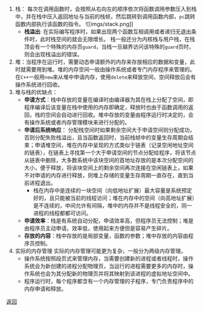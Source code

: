 1. 栈：
	每次在调用函数时，会按照从右向左的顺序依次将函数调用参数压入到栈中，并在栈中压入返回地址与当前的栈帧，然后跳转到调用函数内部，`pc`跳转函数内部执行该函数的指令。
	![[imgs/stack.png]]
	- **栈溢出**:
		在实际编写程序时，如果出现两个函数互相调用或者递归无退出条件时，此时栈空间的就会无限增长。
		栈一般还分为内核栈与用户栈，在栈顶会有一个特殊的内存页`guard`，当栈一旦越界访问该特殊的`guard`页时，则会出现栈溢出的错误。
2. 堆：当程序在运行时，需要动态申请额外的内存来存放相应的数据和变量，此时就需要用到堆。堆的内存空间一般由操作系统或者专门内存程序来管理的。在`C++`一般用`new`来从堆中申请内存，使用`delete`来释放空间，空间释放后会有操作系统进行回收。
3. 堆与栈的优缺点：
	- **申请方式**：栈中存放的变量在编译时由编译器为其在栈上分配了空间，即程序编译后该变量在栈中使用的内存即确定，释放时也由于函数调用的返回，栈的空间会自动进行回收。堆中存放的变量由程序运行时决定的，会有操作系统或者内存管理模块来进行分配的。
	- **申请后系统响应**：
		分配栈空间时如果剩余空间大于申请空间则分配成功，否则分配失败栈溢出，且当函数返回时，当前栈帧中的变量生存周期会结束；申请堆空间，堆在内存中呈现的方式类似于链表（记录空闲地址空间的链表），在链表上寻找第一个大于申请空间的节点分配给程序，将该节点从链表中删除，大多数系统中该块空间的首地址存放的是本次分配空间的大小，便于释放，将该块空间上的剩余空间再次连接在空闲链表上，如果不对申请的内存进行释放，则堆上存储的变量生存周期一直存在，直到当前进程退出。
		- 栈在内存中是连续的一块空间（向低地址扩展）最大容量是系统预定好的，且只能被当前的线程访问；堆在内存中的空间（向高地址扩展）是不连续的，中间允许有间隔，堆中的内存并不是线程安全的，同一进程的线程都都可访问。
	- **申请效率**：栈是有系统自动分配，申请效率高，但程序员无法控制；堆是由程序员主动申请，效率低，使用起来方便但是容易产生碎片。
	- **存放的内容**：栈中存放的是局部变量，函数的参数；堆中存放的内容由程序员控制。
4. 实际的内存管理
	实际的内存管理可能更为复杂，一般分为两级内存管理。
	- 操作系统按照段页式来管理内存，当需要创建新的进程或者线程时，操作系统会为新创建的进程分配物理页，当运行的进程需要更多的内存时，操作系统也会为其分配新的物理页并将其映射到该进程的虚拟地址空间中。
	- 程序运行时，每个程序都含有一个内存管理的子程序，专门负责程序中的内存申请和释放。

[返回](readme.md)